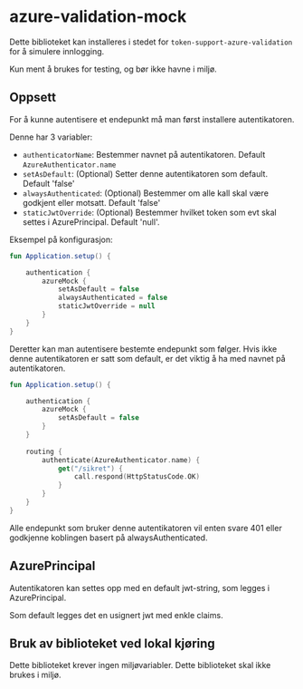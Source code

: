 # azure-validation-mock

Dette biblioteket kan installeres i stedet for `token-support-azure-validation` for å simulere innlogging.

Kun ment å brukes for testing, og bør ikke havne i miljø.

## Oppsett

For å kunne autentisere et endepunkt må man først installere autentikatoren.

Denne har 3 variabler:

- `authenticatorName`: Bestemmer navnet på autentikatoren. Default `AzureAuthenticator.name`
- `setAsDefault`: (Optional) Setter denne autentikatoren som default. Default 'false'
- `alwaysAuthenticated`: (Optional) Bestemmer om alle kall skal være godkjent eller motsatt. Default 'false'
- `staticJwtOverride`: (Optional) Bestemmer hvilket token som evt skal settes i AzurePrincipal. Default 'null'.

Eksempel på konfigurasjon:

```kotlin
fun Application.setup() {

    authentication {
        azureMock {
            setAsDefault = false
            alwaysAuthenticated = false
            staticJwtOverride = null
        }
    }
}
```

Deretter kan man autentisere bestemte endepunkt som følger. Hvis ikke denne autentikatoren er satt som default, er det
viktig å ha med navnet på autentikatoren.

```kotlin
fun Application.setup() {

    authentication {
        azureMock {
            setAsDefault = false
        }
    }
    
    routing {
        authenticate(AzureAuthenticator.name) {
            get("/sikret") {
                call.respond(HttpStatusCode.OK)
            }
        }
    }
}
```

Alle endepunkt som bruker denne autentikatoren vil enten svare 401 eller godkjenne koblingen basert på alwaysAuthenticated.

## AzurePrincipal

Autentikatoren kan settes opp med en default jwt-string, som legges i AzurePrincipal. 

Som default legges det en usignert jwt med enkle claims.

## Bruk av biblioteket ved lokal kjøring 

Dette biblioteket krever ingen miljøvariabler. Dette biblioteket skal ikke brukes i miljø.
